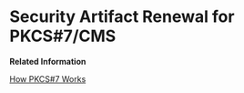 <!-- loio99f6a97456f44f8d932cfe2809e8e437 -->

# Security Artifact Renewal for PKCS\#7/CMS

**Related Information**  


[How PKCS\#7 Works](how-pkcs-7-works-21325d5.md "You have the option to sign and encrypt message payloads based on PKCS#7/CMS Enveloped Data and Signed Data (PKCS stands for Public Key Cryptography Standards).")

